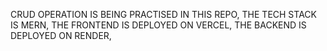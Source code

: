 CRUD OPERATION IS BEING PRACTISED IN THIS REPO,
THE TECH STACK IS MERN,
THE FRONTEND IS DEPLOYED ON VERCEL,
THE BACKEND IS DEPLOYED ON RENDER,

